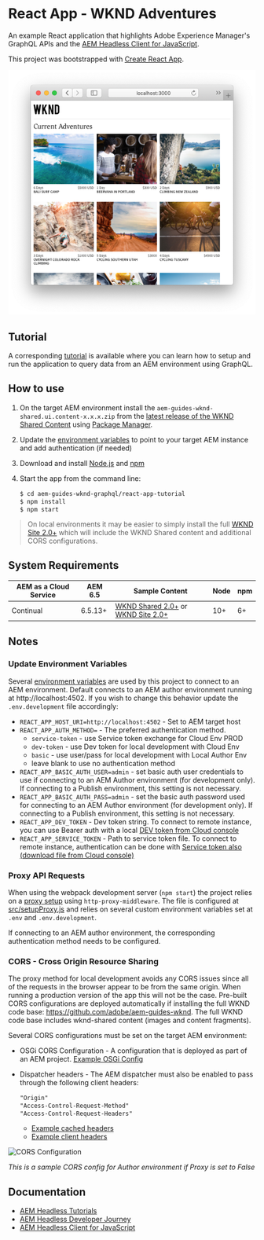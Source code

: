 # React App - WKND Adventures

An example React application that highlights Adobe Experience Manager's GraphQL APIs and the [AEM Headless Client for JavaScript](https://github.com/adobe/aem-headless-client-js).

This project was bootstrapped with [Create React App](https://github.com/facebook/create-react-app).

![React App Screenshot](./docs/react-screenshot.png)

## Tutorial

A corresponding [tutorial](https://experienceleague.adobe.com/docs/experience-manager-learn/getting-started-with-aem-headless/graphql/multi-step/setup.html) is available where you can learn how to setup and run the application to query data from an AEM environment using GraphQL.

## How to use

1. On the target AEM environment install the `aem-guides-wknd-shared.ui.content-x.x.x.zip` from the [latest release of the WKND Shared Content](https://github.com/adobe/aem-guides-wknd-shared/releases/latest) using [Package Manager](http://localhost:4502/crx/packmgr/index.jsp).
1. Update the [environment variables](#update-environment-variables) to point to your target AEM instance and add authentication (if needed)
1. Download and install [Node.js](https://nodejs.org/en/) and [npm](https://www.npmjs.com/)
1. Start the app from the command line:

    ```shell
    $ cd aem-guides-wknd-graphql/react-app-tutorial
    $ npm install
    $ npm start
    ```

> On local environments it may be easier to simply install the full [WKND Site 2.0+](https://github.com/adobe/aem-guides-wknd/releases/latest) which will include the WKND Shared content and additional CORS configurations.

## System Requirements

 AEM as a Cloud Service | AEM 6.5 | Sample Content | Node   | npm | 
------------------------|---------|--------------------|---------|-----|
Continual               | 6.5.13+ |  [WKND Shared 2.0+](https://github.com/adobe/aem-guides-wknd-shared/releases/latest) or [WKND Site 2.0+](https://github.com/adobe/aem-guides-wknd/releases/latest)| 10+  | 6+

## Notes

### Update Environment Variables

Several [environment variables](https://create-react-app.dev/docs/adding-custom-environment-variables) are used by this project to connect to an AEM environment. Default connects to an AEM author environment running at http://localhost:4502. If you wish to change this behavior update the `.env.development` file accordingly:

* `REACT_APP_HOST_URI=http://localhost:4502` - Set to AEM target host
* `REACT_APP_AUTH_METHOD=` - The preferred authentication method.
  * `service-token` - use Service token exchange for Cloud Env PROD
  * `dev-token` - use Dev token for local development with Cloud Env
  * `basic` - use user/pass for local development with Local Author Env
  * leave blank to use no authentication method
* `REACT_APP_BASIC_AUTH_USER=admin` - set basic auth user credentials to use if connecting to an AEM Author environment (for development only). If connecting to a Publish environment, this setting is not necessary.
* `REACT_APP_BASIC_AUTH_PASS=admin` - set the basic auth password used for connecting to an AEM Author environment (for development only). If connecting to a Publish environment, this setting is not necessary.
* `REACT_APP_DEV_TOKEN` - Dev token string. To connect to remote instance, you can use Bearer auth with a local [DEV token from Cloud console](https://experienceleague.adobe.com/docs/experience-manager-learn/getting-started-with-aem-headless/authentication/local-development-access-token.html)
* `REACT_APP_SERVICE_TOKEN` - Path to service token file. To connect to remote instance, authentication can be done with [Service token also (download file from Cloud console)](https://experienceleague.adobe.com/docs/experience-manager-learn/getting-started-with-aem-headless/authentication/service-credentials.html)

### Proxy API Requests

When using the webpack development server (`npm start`) the project relies on a [proxy setup](https://create-react-app.dev/docs/proxying-api-requests-in-development/#configuring-the-proxy-manually) using `http-proxy-middleware`. The file is configured at [src/setupProxy.js](src/setupProxy.js) and relies on several custom environment variables set at `.env` and `.env.development`.

If connecting to an AEM author environment, the corresponding authentication method needs to be configured.

### CORS - Cross Origin Resource Sharing

The proxy method for local development avoids any CORS issues since all of the requests in the browser appear to be from the same origin. When running a production version of the app this will not be the case. Pre-built CORS configurations are deployed automatically if installing the full WKND code base: https://github.com/adobe/aem-guides-wknd. The full WKND code base includes wknd-shared content (images and content fragments).

Several CORS configurations must be set on the target AEM environment:

* OSGi CORS Configuration - A configuration that is deployed as part of an AEM project. [Example OSGi Config](https://github.com/adobe/aem-guides-wknd/blob/main/ui.config/src/main/content/jcr_root/apps/wknd/osgiconfig/config.publish/com.adobe.granite.cors.impl.CORSPolicyImpl~wknd-graphql.cfg.json#L21)
* Dispatcher headers - The AEM dispatcher must also be enabled to pass through the following client headers:

    ```
    "Origin"
    "Access-Control-Request-Method"
    "Access-Control-Request-Headers"
    ```

    * [Example cached headers](https://github.com/adobe/aem-guides-wknd/blob/main/dispatcher/src/conf.dispatcher.d/available_farms/wknd.farm#L102)
    * [Example client headers](https://github.com/adobe/aem-guides-wknd/blob/main/dispatcher/src/conf.dispatcher.d/clientheaders/clientheaders.any)

![CORS Configuration](../basic-tutorial/docs/cross-origin-resource-sharing-configuration.png)

*This is a sample CORS config for Author environment if Proxy is set to False*

## Documentation

* [AEM Headless Tutorials](https://experienceleague.adobe.com/docs/experience-manager-learn/getting-started-with-aem-headless/overview.html)
* [AEM Headless Developer Journey](https://experienceleague.adobe.com/docs/experience-manager-cloud-service/headless-journey/developer/overview.html)
* [AEM Headless Client for JavaScript](https://github.com/adobe/aem-headless-client-js)



